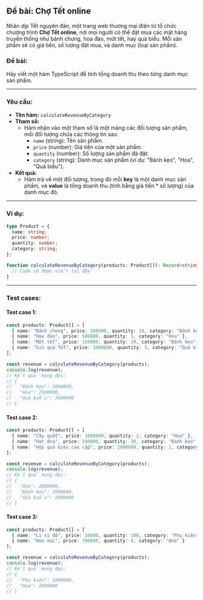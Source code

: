 ## Đề bài: Chợ Tết online

Nhân dịp Tết nguyên đán, một trang web thương mại điện tử tổ chức chương trình **Chợ Tết online**, nơi mọi người có thể đặt mua các mặt hàng truyền thống như bánh chưng, hoa đào, mứt tết, hay quà biếu. Mỗi sản phẩm sẽ có giá tiền, số lượng đặt mua, và danh mục (loại sản phẩm).

### Đề bài:
Hãy viết một hàm TypeScript để tính tổng doanh thu theo từng danh mục sản phẩm.

---

### Yêu cầu:
- **Tên hàm:** `calculateRevenueByCategory`
- **Tham số:**
  - Hàm nhận vào một tham số là một mảng các đối tượng sản phẩm, mỗi đối tượng chứa các thông tin sau:
    - `name` (string): Tên sản phẩm.
    - `price` (number): Giá tiền của một sản phẩm.
    - `quantity` (number): Số lượng sản phẩm đã đặt.
    - `category` (string): Danh mục sản phẩm (ví dụ: "Bánh kẹo", "Hoa", "Quà biếu").
- **Kết quả:**
  - Hàm trả về một đối tượng, trong đó mỗi **key** là một danh mục sản phẩm, và **value** là tổng doanh thu (tính bằng giá tiền * số lượng) của danh mục đó.

---

### Ví dụ:
```typescript
type Product = {
  name: string;
  price: number;
  quantity: number;
  category: string;
};

function calculateRevenueByCategory(products: Product[]): Record<string, number> {
  // Code sẽ được viết tại đây
}
```

---

### Test cases:

#### Test case 1:
```typescript
const products: Product[] = [
  { name: "Bánh chưng", price: 200000, quantity: 10, category: "Bánh kẹo" },
  { name: "Hoa đào", price: 500000, quantity: 5, category: "Hoa" },
  { name: "Mứt tết", price: 150000, quantity: 20, category: "Bánh kẹo" },
  { name: "Giỏ quà Tết", price: 1000000, quantity: 3, category: "Quà biếu" }
];

const revenue = calculateRevenueByCategory(products);
console.log(revenue);
// Kết quả mong đợi:
// {
//   "Bánh kẹo": 5000000,
//   "Hoa": 2500000,
//   "Quà biếu": 3000000
// }
```

#### Test case 2:
```typescript
const products: Product[] = [
  { name: "Cây quất", price: 1000000, quantity: 2, category: "Hoa" },
  { name: "Hạt dưa", price: 100000, quantity: 30, category: "Bánh kẹo" },
  { name: "Hộp quà biếu cao cấp", price: 2000000, quantity: 1, category: "Quà biếu" }
];

const revenue = calculateRevenueByCategory(products);
console.log(revenue);
// Kết quả mong đợi:
// {
//   "Hoa": 2000000,
//   "Bánh kẹo": 3000000,
//   "Quà biếu": 2000000
// }
```

#### Test case 3:
```typescript
const products: Product[] = [
  { name: "Lì xì đỏ", price: 10000, quantity: 100, category: "Phụ kiện" },
  { name: "Hoa mai", price: 700000, quantity: 4, category: "Hoa" }
];

const revenue = calculateRevenueByCategory(products);
console.log(revenue);
// Kết quả mong đợi:
// {
//   "Phụ kiện": 1000000,
//   "Hoa": 2800000
// }
```
